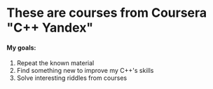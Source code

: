 # These are courses from Coursera "C++ Yandex" 

#### My goals:
1. Repeat the known material
2. Find something new to improve my C++'s skills
3. Solve interesting riddles from courses
